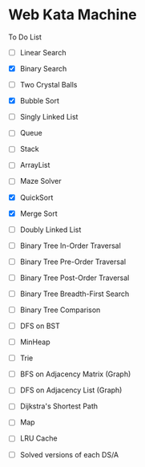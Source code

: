# Web Kata Machine
To Do List
- [ ] Linear Search
- [x] Binary Search
- [ ] Two Crystal Balls
- [x] Bubble Sort
- [ ] Singly Linked List
- [ ] Queue
- [ ] Stack
- [ ] ArrayList
- [ ] Maze Solver
- [x] QuickSort
- [x] Merge Sort
- [ ] Doubly Linked List
- [ ] Binary Tree In-Order Traversal
- [ ] Binary Tree Pre-Order Traversal
- [ ] Binary Tree Post-Order Traversal
- [ ] Binary Tree Breadth-First Search
- [ ] Binary Tree Comparison
- [ ] DFS on BST
- [ ] MinHeap
- [ ] Trie
- [ ] BFS on Adjacency Matrix (Graph)
- [ ] DFS on Adjacency List (Graph)
- [ ] Dijkstra's Shortest Path
- [ ] Map
- [ ] LRU Cache

- [ ] Solved versions of each DS/A